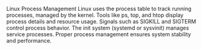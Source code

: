 Linux Process Management
Linux uses the process table to track running processes, managed by the kernel. Tools like ps, top, and htop display process details and resource usage. Signals such as SIGKILL and SIGTERM control process behavior. The init system (systemd or sysvinit) manages service processes. Proper process management ensures system stability and performance.